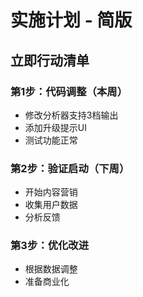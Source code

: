 # 实施计划 - 简版

## 立即行动清单

### 第1步：代码调整（本周）
- 修改分析器支持3档输出
- 添加升级提示UI
- 测试功能正常

### 第2步：验证启动（下周）
- 开始内容营销
- 收集用户数据
- 分析反馈

### 第3步：优化改进
- 根据数据调整
- 准备商业化